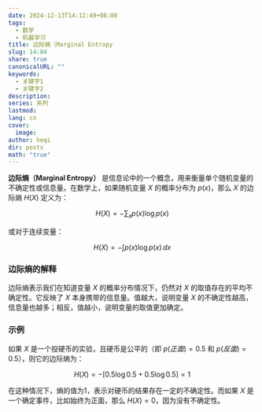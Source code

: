 ```yaml
---
date: 2024-12-13T14:12:49+08:00
tags:
  - 数学
  - 机器学习
title: 边际熵（Marginal Entropy
slug: 14:04
share: true
canonicalURL: ""
keywords:
  - 关键字1
  - 关键字2
description: 
series: 系列
lastmod: 
lang: cn
cover:
  image: 
author: heqi
dir: posts
math: "true"
---
```


**边际熵（Marginal Entropy）** 是信息论中的一个概念，用来衡量单个随机变量的不确定性或信息量。在数学上，如果随机变量 $X$ 的概率分布为 $p(x)$，那么 $X$ 的边际熵 $H(X)$ 定义为：

$$
H(X) = - \sum_x p(x) \log p(x)
$$

或对于连续变量：

$$
H(X) = - \int p(x) \log p(x) \, dx
$$

### 边际熵的解释
边际熵表示我们在知道变量 $X$ 的概率分布情况下，仍然对 $X$ 的取值存在的平均不确定性。它反映了 $X$ 本身携带的信息量。值越大，说明变量 $X$ 的不确定性越高，信息量也越多；相反，值越小，说明变量的取值更加确定。

### 示例
如果 $X$ 是一个投硬币的实验，且硬币是公平的（即 $p(正面) = 0.5$ 和 $p(反面) = 0.5$），则它的边际熵为：

$$
H(X) = -[0.5 \log 0.5 + 0.5 \log 0.5] = 1
$$

在这种情况下，熵的值为1，表示对硬币的结果存在一定的不确定性。而如果 $X$ 是一个确定事件，比如始终为正面，那么 $H(X) = 0$，因为没有不确定性。

